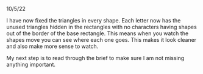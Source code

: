 10/5/22

I have now fixed the triangles in every shape. Each letter now has the unused triangles hidden in the rectangles with no characters having shapes out of the border of the base rectangle. This means when you watch the shapes move you can see where each one goes. This makes it look cleaner and also make more sense to watch.

My next step is to read through the brief to make sure I am not missing anything important.
